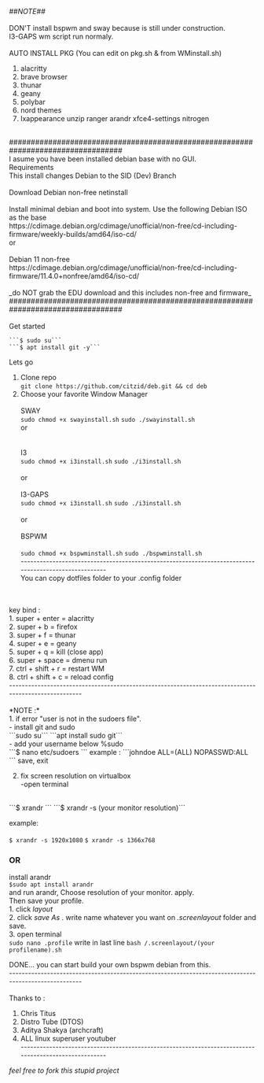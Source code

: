 
*##NOTE##*<br />
<br />
DON'T install bspwm and sway because is still under construction.<br />
I3-GAPS wm script run normaly.<br />
<br />
AUTO INSTALL PKG (You can edit on pkg.sh & from WMinstall.sh)<br />
1. alacritty<br />
2. brave browser<br />
3. thunar<br />
4. geany<br />
5. polybar<br />
6. nord themes<br />
7. lxappearance unzip ranger arandr xfce4-settings nitrogen<br />
<br />
##################################################################################<br />
I asume you have been installed debian base with no GUI.<br />
Requirements<br />
This install changes Debian to the SID (Dev) Branch<br />
<br />
Download Debian non-free netinstall<br />
<br />
Install minimal debian and boot into system. Use the following Debian ISO as the base<br />
https://cdimage.debian.org/cdimage/unofficial/non-free/cd-including-firmware/weekly-builds/amd64/iso-cd/
<br />
or<br />
<br />
Debian 11 non-free <br />
https://cdimage.debian.org/cdimage/unofficial/non-free/cd-including-firmware/11.4.0+nonfree/amd64/iso-cd/ <br />
<br />
_do NOT grab the EDU download and this includes non-free and firmware_ <br />
##################################################################################<br />
<br />
Get started<br />
	
	```$ sudo su```
	```$ apt install git -y```
	
Lets go	<br />

1. Clone repo <br />
	    ```git clone https://github.com/citzid/deb.git && cd deb```
	    <br />
2. Choose your favorite Window Manager<br />
	    <br />
	    SWAY<br />
	    ```sudo chmod +x swayinstall.sh```
	    ```sudo ./swayinstall.sh```
	    <br />
	    or<br />
	    <br />   
	    I3<br />
	    ```sudo chmod +x i3install.sh```
	    ```sudo ./i3install.sh```
	    <br />
	    <br />
	    or<br />
	    <br />
	    I3-GAPS<br />
	    ```sudo chmod +x i3install.sh```
	    ```sudo ./i3install.sh```
	    <br />
	    <br />
	    or<br />
	    <br />
	    BSPWM<br />
	    <br />
	    ```sudo chmod +x bspwminstall.sh```
	    ```sudo ./bspwminstall.sh```
	    <br />
----------------------------------------------------------------------------------------------------- <br />
You can copy dotfiles folder to your .config folder <br />
 <br />
 <br />
key bind : <br />
1. super + enter = alacritty <br />
2. super + b = firefox <br />
3. super + f = thunar <br />
4. super + e = geany <br />
5. super + q = kill (close app) <br />
6. super + space = dmenu run <br />
7. ctrl + shift + r = restart WM <br />
8. ctrl + shift + c = reload config<br />
----------------------------------------------------------------------------------------------------- <br />
 <br />
*NOTE :* <br />
1. if error "user is not in the sudoers file". <br />
	- install git and sudo<br />
             ```sudo su```
	     ```apt install sudo git```
	<br />
        - add your username below %sudo <br />
             ```$ nano etc/sudoers  ```
	example :  ```johndoe <tab> ALL=(ALL) NOPASSWD:ALL ```
	save, exit  
	<br />
        
2. fix screen resolution on virtualbox <br />
  -open terminal 
  <br />
   	```$ xrandr ```
   	```$ xrandr -s (your monitor resolution)```
  <br />
   
  example:<br /> 	
   	```$ xrandr -s 1920x1080```
	```$ xrandr -s 1366x768```
   
  ### OR ###
   
   
  install arandr<br />
  ```$sudo apt install arandr```
  <br />
  and run arandr, Choose resolution of your monitor. apply.<br />
  Then save your profile. <br />
		1. click _layout_<br />
		2. click _save As_ . write name whatever you want on _.screenlayout_ folder and save. <br />
		3. open terminal	<br />
			```sudo nano .profile```
			write in last line
			```bash /.screenlayout/(your profilename).sh```
   

DONE... you can start build your own bspwm debian from this.<br />
-----------------------------------------------------------------------------------------------------<br />
<br />
Thanks to :<br />
1. Chris Titus<br />
2. Distro Tube (DTOS)<br />
3. Aditya Shakya (archcraft)<br />
3. ALL linux superuser youtuber<br />
-----------------------------------------------------------------------------------------------------<br />

*_feel free to fork this stupid project_*

